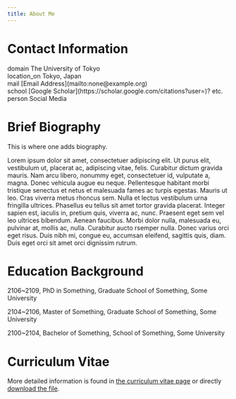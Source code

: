 ```yaml
---
title: About Me
---
```


# Contact Information

<span class="material-symbols-outlined">
domain
</span> The University of Tokyo<br>

<span class="material-symbols-outlined">
location_on
</span> Tokyo, Japan<br>

<span class="material-symbols-outlined">
mail
</span> [Email Address](mailto:none@example.org)<br>

<span class="material-symbols-outlined">
school
</span> [Google Scholar](https://scholar.google.com/citations?user=)? etc.<br>

<span class="material-symbols-outlined">
person
</span> Social Media

# Brief Biography

This is where one adds biography.

Lorem ipsum dolor sit amet, consectetuer adipiscing elit. Ut purus elit, vestibulum ut, placerat ac, adipiscing vitae, felis. Curabitur dictum gravida mauris. Nam arcu libero, nonummy eget, consectetuer id, vulputate a, magna. Donec vehicula augue eu neque. Pellentesque habitant morbi tristique senectus et netus et malesuada fames ac turpis egestas. Mauris ut leo. Cras viverra metus rhoncus sem. Nulla et lectus vestibulum urna fringilla ultrices. Phasellus eu tellus sit amet tortor gravida placerat. Integer sapien est, iaculis in, pretium quis, viverra ac, nunc. Praesent eget sem vel leo ultrices bibendum. Aenean faucibus.
Morbi dolor nulla, malesuada eu, pulvinar at, mollis ac, nulla. Curabitur aucto rsemper nulla. Donec varius orci eget risus. Duis nibh mi, congue eu, accumsan eleifend, sagittis quis, diam. Duis eget orci sit amet orci dignissim rutrum. 

# Education Background

2106~2109, PhD in Something, Graduate School of Something, Some University 

2104~2106, Master of Something, Graduate School of Something, Some University 

2100~2104, Bachelor of Something, School of Something, Some University 

# Curriculum Vitae

 More detailed information is found in [the curriculum vitae page](../cv/) or directly [download the file](download_link).

